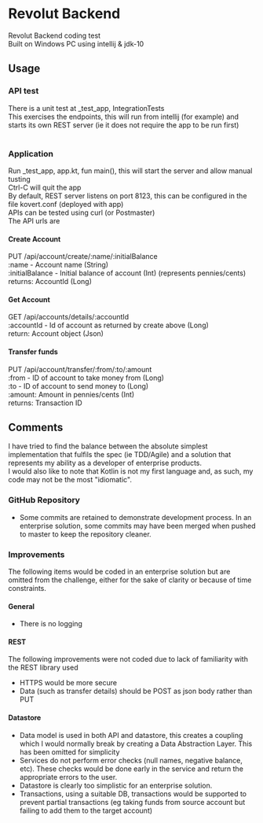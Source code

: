 # Revolut Backend
Revolut Backend coding test<br>
Built on Windows PC using intellij & jdk-10

## Usage
### API test
There is a unit test at _test_app, IntegrationTests<br>
This exercises the endpoints, this will run from intellij (for example) and starts its own REST server (ie it does not require the app to be run first)<br><br> 
### Application
Run _test_app, app.kt, fun main(), this will start the server and allow manual tusting<br>
Ctrl-C will quit the app<br>
By default, REST server listens on port 8123, this can be configured in the file kovert.conf (deployed with app)<br>
APIs can be tested using curl (or Postmaster)<br>
The API urls are<br>
#### Create Account
PUT /api/account/create/:name/:initialBalance<br>
:name - Account name (String)<br>
:initialBalance - Initial balance of account (Int) (represents pennies/cents)
returns: AccountId (Long)
#### Get Account
GET /api/accounts/details/:accountId<br>
:accountId - Id of account as returned by create above (Long)<br>
return: Account object (Json)<br>
#### Transfer funds
PUT /api/account/transfer/:from/:to/:amount<br>
:from - ID of account to take money from (Long)<br>
:to - ID of account to send money to (Long)<br>
:amount: Amount in pennies/cents (Int)<br>
returns: Transaction ID

## Comments
I have tried to find the balance between the absolute simplest implementation that fulfils the spec (ie TDD/Agile) and a solution that represents my ability as a developer of enterprise products.<br>
I would also like to note that Kotlin is not my first language and, as such, my code may not be the most "idiomatic". 
### GitHub Repository
- Some commits are retained to demonstrate development process.  In an enterprise solution, some commits may have been merged when pushed to master to keep the repository cleaner.
### Improvements
The following items would be coded in an enterprise solution but are omitted from the challenge, either for the sake of clarity or because of time constraints.
#### General
- There is no logging
#### REST
The following improvements were not coded due to lack of familiarity with the REST library used
- HTTPS would be more secure
- Data (such as transfer details) should be POST as json body rather than PUT
#### Datastore
- Data model is used in both API and datastore, this creates  a coupling which I would normally break by creating a Data Abstraction Layer.  This has been omitted for simplicity
- Services do not perform error checks (null names, negative balance, etc).  These checks would be done early in the service and return the appropriate errors to the user.
- Datastore is clearly too simplistic for an enterprise solution.
- Transactions, using a suitable DB, transactions would be supported to prevent partial transactions (eg taking funds from source account but failing to add them to the target account)
